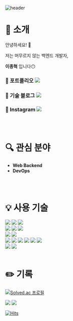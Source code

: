 <div align=left>

![header](https://capsule-render.vercel.app/api?type=slice&color=auto&height=200&section=header&text=Hello&desc=I'm%20Jonghyuk&fontSize=60&rotate=14&fontAlignY=25&fontAlign=75&descAlignY=43&descAlign=80&&animation=twinkling)
<!--
<img src="https://img.shields.io/badge/[기술명]-[배경색]?style=[모양]&logo=[아이콘명]&logoColor=[글자색]"/>
-->
# :raising_hand: 소개
안녕하세요! :wave:

저는 머무르지 않는 백엔드 개발자,

**이종혁** 입니다:no_mouth:
<br>

### :feet: 포트폴리오 <a href="https://closed-credit-b9f.notion.site/LEE-JONGHYUK-484d44e0a15a4792a1c4dcac73448c90"><img src="https://img.shields.io/badge/Notion-black?style=square&logo=Notion&link=https://closed-credit-b9f.notion.site/LEE-JONGHYUK-484d44e0a15a4792a1c4dcac73448c90"/></a>

### :green_book: 기술 블로그 <a href="https://velog.io/@jh5253"><img src="https://img.shields.io/badge/TechBlog-green?style=square&logo=Bloglovin&link=https://velog.io/@jh5253"/></a>

### :dog: Instagram <a href="https://www.instagram.com/whsgur/"><img src="https://img.shields.io/badge/@whsgur-red?style=square&logo=instagram&link=https://www.instagram.com/whsgur/"/></a>

<br>
<br>

# :mag: 관심 분야
- **Web Backend**
- **DevOps**

<br>
<br>

# :bulb: 사용 기술
<img src="https://img.shields.io/badge/C-000000?style=square-square&logoColor=white"/>
<img src="https://img.shields.io/badge/Java-007396?style=square-square&logoColor=white"/>
<img src="https://img.shields.io/badge/Kotlin-7F52FF?style=square-square&logo=kotlin&logoColor=white"/>
<br>
<img src="https://img.shields.io/badge/HTML-E34F26?style=square-square&logo=HTML5&logoColor=white"/>
<img src="https://img.shields.io/badge/JavaScript-F7DF1E?style=square-square&logo=JavaScript&logoColor=white"/>
<img src="https://img.shields.io/badge/Thymeleaf-005F0F?style=square-square&logo=Thymeleaf&logoColor=white"/>
<br>
<img src="https://img.shields.io/badge/Spring Boot-6DB33F?style=square-square&logo=Spring Boot&logoColor=white"/>
<img src="https://img.shields.io/badge/Spring Security-6DB33F?style=square-square&logo=Spring Security&logoColor=white"/>
<br>
<img src="https://img.shields.io/badge/Mysql-4479A1?style=square-square&logo=Mysql&logoColor=white"/>
<img src="https://img.shields.io/badge/Oracle-F80000?style=square-square&logo=Oracle&logoColor=white"/>
<img src="https://img.shields.io/badge/MariaDB-003545?style=square-square&logo=MariaDB&logoColor=white"/>
<img src="https://img.shields.io/badge/MongoDB-47A248?style=square-square&logo=MongoDB&logoColor=white"/>
<img src="https://img.shields.io/badge/ElasticSearch-005571?style=square-square&logo=elasticsearch&logoColor=white"/>
<img src="https://img.shields.io/badge/Redis-DC382D?style=square-square&logo=Redis&logoColor=white"/>
<br>
<img src="https://img.shields.io/badge/AWS-232F3E?style=square-square&logo=Amazon AWS&logoColor=white"/>
<img src="https://img.shields.io/badge/Docker-2496ED?style=square-square&logo=Docker&logoColor=white"/>

<br>
<br>

# :pencil2: 기록

[![Solved.ac
프로필](http://mazassumnida.wtf/api/v2/generate_badge?boj=jh5253)](https://solved.ac/jh5253)

<img src="https://github-readme-stats.vercel.app/api?username=jonghyukLeee&theme=buefy&show_icons=true" />

<img src="https://github-readme-stats.vercel.app/api/top-langs/?username=jonghyukLeee&theme=buefy&layout=compact" />
  
[![Hits](https://hits.seeyoufarm.com/api/count/incr/badge.svg?url=https%3A%2F%2Fgithub.com%2FjonghyukLeee&count_bg=%2384E3D3&title_bg=%23000000&icon=github.svg&icon_color=%23E7E7E7&title=Github&edge_flat=false)](https://hits.seeyoufarm.com)

</div>
